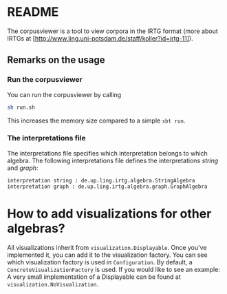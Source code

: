 # README

The corpusviewer is a tool to view corpora in the IRTG format (more about IRTGs at [http://www.ling.uni-potsdam.de/staff/koller?id=irtg-11]).

## Remarks on the usage
### Run the corpusviewer
You can run the corpusviewer by calling
```Bash
sh run.sh
```
This increases the memory size compared to a simple `sbt run`.

### The interpretations file
The interpretations file specifies which interpretation belongs to which algebra.
The following interpretations file defines the interpretations *string* and *graph*:
```
interpretation string : de.up.ling.irtg.algebra.StringAlgebra
interpretation graph : de.up.ling.irtg.algebra.graph.GraphAlgebra
```

# How to add visualizations for other algebras?

All visualizations inherit from `visualization.Displayable`.
Once you've implemented it, you can add it to the visualization factory.
You can see which visualization factory is used in `Configuration`.
By default, a `ConcreteVisualizationFactory` is used.
If you would like to see an example:
A very small implementation of a Displayable can be found at `visualization.NoVisualization`.


